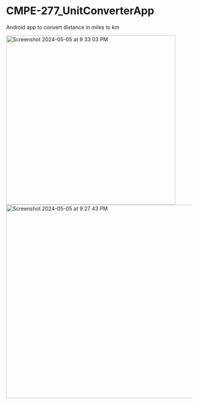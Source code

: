 # CMPE-277_UnitConverterApp

Android app to convert distance in miles to km

<img width="459" alt="Screenshot 2024-05-05 at 9 33 03 PM" src="https://github.com/pujaKumari15/Distance_Unit_Converter/assets/144502687/2d20e206-30a5-4a74-ac4b-683ae713efa3">
<img width="525" alt="Screenshot 2024-05-05 at 9 27 43 PM" src="https://github.com/pujaKumari15/Distance_Unit_Converter/assets/144502687/9226b0a9-d32e-4642-a458-0127c1e67398">
